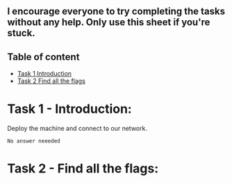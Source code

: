 ## I encourage everyone to try completing the tasks without any help. Only use this sheet if you're stuck.

## Table of content
- [Task 1  Introduction](#task-1---Introduction)
- [Task 2  Find all the flags](#task-2---Find-all-the-flags)

# Task 1 - Introduction:
Deploy the machine and connect to our network. 
```
No answer neeeded
```

# Task 2 - Find all the flags:
